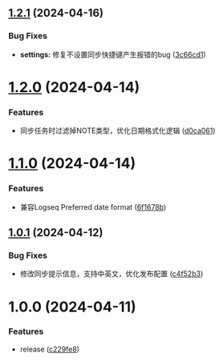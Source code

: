 ## [1.2.1](https://github.com/luckykellan/logseq-plugin-ticktick/compare/v1.2.0...v1.2.1) (2024-04-16)


### Bug Fixes

* **settings:** 修复不设置同步快捷键产生报错的bug ([3c66cd1](https://github.com/luckykellan/logseq-plugin-ticktick/commit/3c66cd169eeade492feef58522ca8d2e53057c63))

# [1.2.0](https://github.com/luckykellan/logseq-plugin-ticktick/compare/v1.1.0...v1.2.0) (2024-04-14)


### Features

* 同步任务时过滤掉NOTE类型，优化日期格式化逻辑 ([d0ca061](https://github.com/luckykellan/logseq-plugin-ticktick/commit/d0ca061b6f3d0320fa55da44b47ffb5e6d4b0c11))

# [1.1.0](https://github.com/luckykellan/logseq-plugin-ticktick/compare/v1.0.1...v1.1.0) (2024-04-14)


### Features

* 兼容Logseq Preferred date format ([6f1678b](https://github.com/luckykellan/logseq-plugin-ticktick/commit/6f1678bbd8d9a1d7dd9aa7a85b42e73720f4ce79))

## [1.0.1](https://github.com/luckykellan/logseq-plugin-ticktick/compare/v1.0.0...v1.0.1) (2024-04-12)


### Bug Fixes

* 修改同步提示信息，支持中英文，优化发布配置 ([c4f52b3](https://github.com/luckykellan/logseq-plugin-ticktick/commit/c4f52b39f62ef9549f3357416f5545e588ad5c1e))

# 1.0.0 (2024-04-11)


### Features

* release ([c229fe8](https://github.com/luckykellan/logseq-plugin-ticktick/commit/c229fe8f19f98c437993a985dc16fe2a10d033d3))
